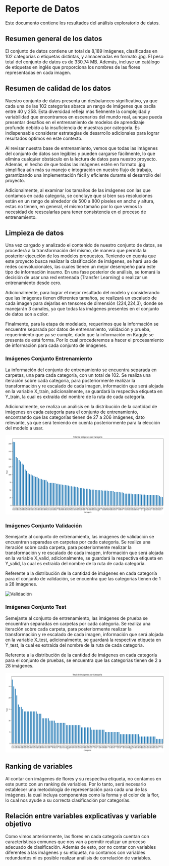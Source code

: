 # Reporte de Datos

Este documento contiene los resultados del análisis exploratorio de datos.

## Resumen general de los datos

El conjunto de datos contiene un total de 8,189 imágenes, clasificadas en 102 categorías o etiquetas distintas, y almacenadas en formato .jpg. El peso total del conjunto de datos es de 330.74 MB. Además, incluye un catálogo de etiquetas en inglés que proporciona los nombres de las flores representadas en cada imagen.

## Resumen de calidad de los datos

Nuestro conjunto de datos presenta un desbalanceo significativo, ya que cada una de las 102 categorías abarca un rango de imágenes que oscila entre 40 y 258. Esta diversidad refleja más fielmente la complejidad y variabilidad que encontramos en escenarios del mundo real, aunque pueda presentar desafíos en el entrenamiento de modelos de aprendizaje profundo debido a la insuficiencia de muestras por categoría. Es indispensable considerar estrategias de desarrollo adicionales para lograr resultados óptimos en este contexto.

Al revisar nuestra base de entrenamiento, vemos que todas las imágenes del conjunto de datos son legibles y pueden cargarse fácilmente, lo que elimina cualquier obstáculo en la lectura de datos para nuestro proyecto. Además, el hecho de que todas las imágenes estén en formato .jpg simplifica aún más su manejo e integración en nuestro flujo de trabajo, garantizando una implementación fácil y eficiente durante el desarrollo del proyecto.

Adicionalmente, al examinar los tamaños de las imágenes con las que contamos en cada categoría, se concluye que si bien sus resoluciones están en un rango de alrededor de 500 a 800 pixeles en ancho y altura, estas no tienen, en general, el mismo tamaño por lo que vemos la necesidad de reescalarlas para tener consistencia en el proceso de entrenamiento.

## Limpieza de datos

Una vez cargado y analizado el contenido de nuestro conjunto de datos, se procederá a la transformación del mismo, de manera que permita la posterior ejecución de los modelos propuestos. Teniendo en cuenta que este proyecto busca realizar la clasificación de imágenes, se hará uso de redes convolucionales, las cuales tienen un mejor desempeño para este tipo de información insumo. En una fase posterior de análisis, se tomará la decisión de usar una red entrenada (Transfer Learning) o realizar un entrenamiento desde cero.

Adicionalmente, para lograr el mejor resultado del modelo y considerando que las imágenes tienen diferentes tamaños, se realizará un escalado de cada imagen para dejarlas en tensores de dimensión (224,224,3), donde se manejarán 3 canales, ya que todas las imágenes presentes en el conjunto de datos son a color.

Finalmente, para la etapa de modelado, requerimos que la información se encuentre separada por datos de entrenamiento, validación y prueba, requerimiento que ya se cumple, dado que la información en Kaggle se presenta de está forma. Por lo cual procederemos a hacer el procesamiento de información para cada conjunto de imágenes.

### Imágenes Conjunto Entrenamiento

La información del conjunto de entrenamiento se encuentra separada en carpetas, una para cada categoría, con un total de 102. Se realiza una iteración sobre cada categoría, para posteriormente realizar la transformación y re escalado de cada imagen, información que será alojada en la variable X_train, adicionalmente, se guardará la respectiva etiqueta en Y_train, la cual es extraída del nombre de la ruta de cada categoría.

Adicionalmente, se realiza un análisis en la distribución de la cantidad de imágenes en cada categoría para el conjunto de entrenamiento, encontrando que las categorías tienen de 27 a 206 imágenes, dato relevante, ya que será teniendo en cuenta posteriormente para la elección del modelo a usar.

![Entrenamiento](https://github.com/Serebas12/MLDS6_Grupo1/blob/master/docs/data/Entrenamiento.png)

### Imágenes Conjunto Validación

Semejante al conjunto de entrenamiento, las imágenes de validación se encuentran separadas en carpetas por cada categoría. Se realiza una iteración sobre cada carpeta, para posteriormente realizar la transformación y re escalado de cada imagen, información que será alojada en la variable X_valid, adicionalmente, se guardará la respectiva etiqueta en Y_valid, la cual es extraída del nombre de la ruta de cada categoría.

Referente a la distribución de la cantidad de imágenes en cada categoría para el conjunto de validación, se encuentra que las categorías tienen de 1 a 28 imágenes.

![Validación](https://github.com/Serebas12/MLDS6_Grupo1/blob/master/docs/data/Validaci%C3%B3n.png)

###  Imágenes Conjunto Test

Semejante al conjunto de entrenamiento, las imágenes de prueba se encuentran separadas en carpetas por cada categoría. Se realiza una iteración sobre cada carpeta, para posteriormente realizar la transformación y re escalado de cada imagen, información que será alojada en la variable X_test, adicionalmente, se guardará la respectiva etiqueta en Y_test, la cual es extraída del nombre de la ruta de cada categoría.

Referente a la distribución de la cantidad de imágenes en cada categoría para el conjunto de pruebas, se encuentra que las categorías tienen de 2 a 28 imágenes.

![Prueba](https://github.com/Serebas12/MLDS6_Grupo1/blob/master/docs/data/Prueba.png)


## Ranking de variables

Al contar con imágenes de flores y su respectiva etiqueta, no contamos en este punto con un ranking de variables. Por lo tanto, será necesario establecer una metodología de representación para cada una de las imágenes, la cual incluya componentes como la forma y el color de la flor, lo cual nos ayude a su correcta clasificación por categorías.

## Relación entre variables explicativas y variable objetivo

Como vimos anteriormente, las flores en cada categoría cuentan con características comunes que nos van a permitir realizar un proceso adecuado de clasificación. Además de esto, por no contar con variables diferentes a las imágenes y su etiqueta, no contamos con variables redundantes ni es posible realizar análisis de correlación de variables.
